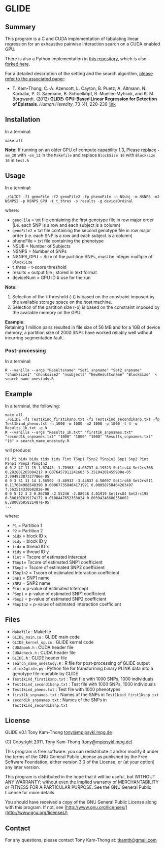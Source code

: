 # GLIDE 


## Summary

This program is a C and CUDA implementation of tabulating linear regression for an
exhaustive pairwise interaction search on a CUDA enabled GPU.  

There is also a Python implementation in [this repository](https://github.com/chagaz/glide-scripts), which is also [forked here](https://github.com/BorgwardtLab/GLIDE-python).


For a detailed description of the setting and the search algorithm, [please refer to the associated paper](http://www.karger.com/Article/FullText/341885):  

* T. Kam-Thong, C.-A. Azencott, L. Cayton, B. Puetz, A. Altmann, N. Karbalai, P. G. Saemann, B. Schoelkopf, B. Mueller-Myhsok, and K. M. Borgwardt. (2012) **GLIDE: GPU-Based Linear Regression for Detection of Epistasis**. _Human Heredity_, 73 (4), 220-236 [link](http://www.karger.com/Article/FullText/341885)

[//]: # ([1] T. Kam-Thong, C.-A. Azencott, L. Cayton, B. Pütz, A. Altmann, P. G. Sämann, B. Schölkopf, B. Müller-Myhsok and K. M. Borgwardt 2012 **GLIDE: GPU-based linear regression for detection of epistasis** Human Heredity, 73, 220-236)



## Installation

In a terminal: 

```make all```

**Note:** If running on an older GPU of compute capability 1.3,
Please replace `-sm_20` with `-sm_13` in the `Makefile` and replace `BlockSize 16` with `Blocksize 10` in `test.h`



## Usage 

In a terminal:

```
./GLIDE -f1 genoFile -f2 genoFile2 -fp phenoFile -n NSubj -m NSNPS -m2 NSNPS2 -p NSNPS_GPU -t t_thres -o results -g deviceOrdinal
```

where:   
* `genoFile` = txt file containing the first genotype file in row major order (i.e. each SNP is a row and each subject is a column)  
* `genoFile2` = txt file containing the second genotype file in row major order (i.e. each SNP is a row and each subject is a column)  
* phenoFile = txt file containing the phenotype  
* NSUB = Number of Subjects  
* NSNPS = Number of SNPs  
* NSNPS_GPU = Size of the partition SNPs, must be integer multiple of `BlockSize`  
* t_thres = t-score threshold  
* results = output file ; stored in text format  
* deviceNum = GPU ID # use for the run  


**Note:**  
1. Selection of the t-threshold (-t) is based on the constraint imposed by the
available storage space on the host machine.   
2. Selection of the partition size (-p) is based on the constraint imposed by the
available memory on the GPU.  


**Example:**  
Retaining 1 million pairs resulted in file size of 56 MB and for a 1GB of device memory, a partition size of 2000 SNPs have worked reliably well without incurring segmentation fault.          


### Post-processing

In a terminal:

```
R --vanilla --args "Resultsname" "Set1_snpname" "Set2_snpname" "chunksize1" "chunksize2" "nsubjects" "NewResultsname" "BlockSize"  < search_name_onestudy.R
```

## Example

In a terminal, the following:

```
make all  
./GLIDE -f1 Test1kind_first1ksnp.txt -f2 Test1kind_second1ksnp.txt -fp Test1kind_pheno.txt -n 1000 -m 1000 -m2 1000 -p 1000 -t 4 -o Results_1k.txt -g 0  
R --vanilla --args "Results_1k.txt" "first1k_snpnames.txt" "second1k_snpnames.txt" "1000" "1000" "1000" "Results_snpnames.txt" "16" < search_name_onestudy.R
```

will produce:  

```
P1 P2 bidx bidy tidx tidy Tint TSnp1 TSnp2 TSnp1n2 Snp1 Snp2 Pint PSnp1 PSnp2 PSnp1n2
0 0 2 47 11 15 1.07445 -1.70963 -4.05737 4.19323 Set1rs44 Set2rs768 0.282881265084217 0.0876457911241603 5.35104201455988e-05 2.99492307327786e-05
0 0 3 31 11 14 1.56592 -3.40932 -3.44837 4.50097 Set1rs60 Set2rs511 0.117684988548390 0.000677358484171921 0.00058758464263497 7.56251433068282e-06
0 0 5 12 3 2 0.86708 -2.55246 -2.88948 4.01919 Set1rs84 Set2rs195 0.386107019174172 0.0108447652338024 0.00394246680550002 6.28008695821487e-05
...
```

where:  

* `P1` = Partition 1  
* `P2` = Partition 2  
* `bidx` = block ID x  
* `bidy` = block ID y  
* `tidx` = thread ID x  
* `tidy` = thread ID y  
* `Tint` = Tscore of estimated Intercept   
* `TSnp1`= Tscore of estimated SNP1 coefficient  
* `TSnp2` = Tscore of estimated SNP2 coefficient  
* `TSnp1n2` = Tscore of estimated Interaction coefficient  
* `Snp1` = SNP1 name  
* `SNP2` = SNP2 name  
* `Pint` = p-value of estimated Intercept   
* `PSnp1` = p-value of estimated SNP1 coefficient  
* `PSnp2` = p-value of estimated SNP2 coefficient  
* `PSnp1n2` = p-value of estimated Interaction coefficient  



## Files


* `Makefile` : Makefile    
* `GLIDE_main.cu` : GLIDE main code  
* `GLIDE_kernel_op.cu` : GLIDE kernel code  
* `CUDAbook.h` : CUDA header file  
* `CUDAcheck.h` : CUDA header file  
* `GLIDE.h` : GLIDE header file  
* `search_name_onestudy.R` : R file for post-processing of GLIDE output  
* `plink2glide.py` : Python file for transforming binary PLINK data into a genotype file readable by GLIDE    
* `Test1kind_first1ksnp.txt` : Test file with 1000 SNPs, 1000 individuals  
* `Test1kind_second1ksnp.txt` : Test file with 1000 SNPs, 1000 individuals  
* `Test1kind_pheno.txt` : Test file with 1000 phenotypes  
* `first1k_snpnames.txt` : Names of the SNPs in `Test1kind_first1ksnp.txt`  
* `second1k_snpnames.txt` : Names of the SNPs in `Test1kind_second1ksnp.txt`  

## License


GLIDE v0.1
Tony Kam-Thong
tony@mpipsykl.mpg.de

(C) Copyright 2011, Tony Kam-Thong [tony@mpipsykl.mpg.de]
 
This program is free software: you can redistribute it and/or modify 
it under the terms of the GNU General Public License as published by
the Free Software Foundation, either version 3.0 of the License, or
(at your option) any later version.

This program is distributed in the hope that it will be useful,
but WITHOUT ANY WARRANTY; without even the implied warranty of
MERCHANTABILITY or FITNESS FOR A PARTICULAR PURPOSE.  See the
GNU General Public License for more details.

You should have received a copy of the GNU General Public License
along with this program.  If not, see [http://www.gnu.org/licenses/](http://www.gnu.org/licenses/)


## Contact

For any questions, please contact Tony Kam-Thong at: tkamth@gmail.com

